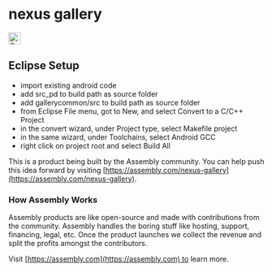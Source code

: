 # nexus gallery

<a href="https://assembly.com/nexus-gallery/bounties?utm_campaign=assemblage&utm_source=nexus-gallery&utm_medium=repo_badge"><img src="https://asm-badger.herokuapp.com/nexus-gallery/badges/tasks.svg" height="24px" alt="Open Tasks" /></a>

## Eclipse Setup
+ import existing android code
+ add src_pd to build path as source folder
+ add gallerycommon/src to build path as source folder
+ from Eclipse File menu, got to New, and select Convert to a C/C++ Project
+ in the convert wizard, under Project type, select Makefile project
+ in the same wizard, under Toolchains, select Android GCC
+ right click on project root and select Build All

This is a product being built by the Assembly community. You can help push this idea forward by visiting [https://assembly.com/nexus-gallery](https://assembly.com/nexus-gallery).

### How Assembly Works

Assembly products are like open-source and made with contributions from the community. Assembly handles the boring stuff like hosting, support, financing, legal, etc. Once the product launches we collect the revenue and split the profits amongst the contributors.

Visit [https://assembly.com](https://assembly.com) to learn more.

